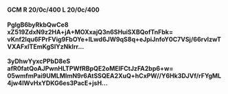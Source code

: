#### GCM R 20/0c/400 L 20/0c/400
**PglgB6byRkbQwCe8**<br/>**xZ519ZdxN9z2HA+jA+MOXxajQ3n6SHuiSXBQofTnFbk=**<br/>**vKnf2lqu6FPrFVig9FbOYe+lLwd6JW9qS8q+eJpiJnfoY0C7VSj/66rvlzwTVXAFxlTEmKgSlYzNkIrr...**<br/><br/>
**3yDhwYyxcPPbD8eS**<br/>**afR0fatQoAJPwnHLTPWfRBpQE2oMElFCtJzFA2bp6+w=**<br/>**05wmfmPai9UMLMlmN9r6AtSSQEA2XuQ+hCxPW//Y6Hk3DJVf/rFYgML4jw4IWvHxYDKG6es3PacE+jsH...**